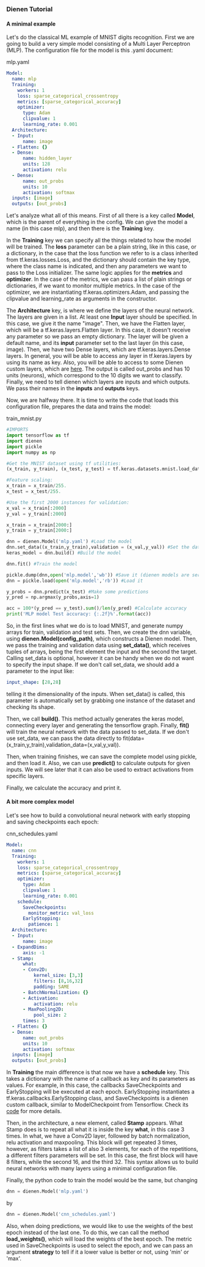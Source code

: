 ### Dienen Tutorial

#### A minimal example
Let's do the classical ML example of MNIST digits recognition. First we are going to build a very simple model consisting of a Multi Layer Perceptron (MLP). The configuration file for the model is this .yaml document:

mlp.yaml

```yaml
Model:
  name: mlp
  Training:
    workers: 1
    loss: sparse_categorical_crossentropy
    metrics: [sparse_categorical_accuracy]
    optimizer:
      type: Adam
      clipvalue: 1
      learning_rate: 0.001
  Architecture:
  - Input:
      name: image
  - Flatten: {}
  - Dense:
      name: hidden_layer
      units: 128
      activation: relu
  - Dense:
      name: out_probs
      units: 10
      activation: softmax
  inputs: [image]
  outputs: [out_probs]
```

Let's analyze what all of this means.
First of all there is a key called **Model**, which is the parent of everything in the config.
We can give the model a name (in this case mlp), and then there is the **Training** key.

In the **Training** key we can specify all the things related to how the model will be trained.
The **loss** parameter can be a plain string, like in this case, or a dictionary, in the case that the
loss function we refer to is a class inherited from tf.keras.losses.Loss, and the dictionary should contain the key type, where the class name is
indicated, and then any parameters we want to pass to the Loss initializer. The same logic applies for the **metrics** and **optimizer**. In the case of the metrics, we can pass a list of plain strings or dictionaries, if we want to monitor multiple metrics. In the case of the optimizer, we are instantiating tf.keras.optimizers.Adam, and passing the clipvalue and learning_rate as arguments in the constructor.

The **Architecture** key, is where we define the layers of the neural network. The layers are given in a list. At least one **Input** layer should be specified.
In this case, we give it the name "image". Then, we have the Flatten layer, which will be a tf.keras.layers.Flatten layer. In this case, it doesn't receive any parameter so we pass an empty dictionary. The layer will be given a default name, and its **input** parameter set to the last layer (in this case, image).
Then, we have two Dense layers, which are tf.keras.layers.Dense layers. In general, you will be able to access any layer in tf.keras.layers by using its name as key. Also, you will be able to access to some Dienen custom layers, which are [here](../src/dienen/layers).
The output is called out_probs and has 10 units (neurons), which correspond to the 10 digits we want to classify. Finally, we need to tell dienen which layers are inputs and which outputs. We pass their names in the **inputs** and **outputs** keys.

Now, we are halfway there. It is time to write the code that loads this configuration file, prepares the data and trains the model:

train_mnist.py
```python
#IMPORTS
import tensorflow as tf
import dienen
import pickle
import numpy as np

#Get the MNIST dataset using tf utilities:
(x_train, y_train), (x_test, y_test) = tf.keras.datasets.mnist.load_data(path='mnist.npz')

#Feature scaling:
x_train = x_train/255.
x_test = x_test/255.

#Use the first 2000 instances for validation:
x_val = x_train[:2000]
y_val = y_train[:2000]

x_train = x_train[2000:]
y_train = y_train[2000:]

dnn = dienen.Model('mlp.yaml') #Load the model
dnn.set_data((x_train,y_train),validation = (x_val,y_val)) #Set the dataset
keras_model = dnn.build() #Build the model

dnn.fit() #Train the model

pickle.dump(dnn,open('mlp.model','wb')) #Save it (dienen models are serializable)
dnn = pickle.load(open('mlp.model','rb')) #Load it

y_probs = dnn.predict(x_test) #Make some predictions
y_pred = np.argmax(y_probs,axis=1)

acc = 100*(y_pred == y_test).sum()/len(y_pred) #Calculate accuracy
print('MLP model Test accuracy: {:.2f}%'.format(acc))
```

So, in the first lines what we do is to load MNIST, and generate numpy arrays for train, validation and test sets.
Then, we create the dnn variable, using **dienen.Model(config_path)**, which constructs a Dienen model.
Then, we pass the training and validation data using **set_data()**, which receives tuples of arrays, being the first element the input and the second the target.
Calling set_data is optional, however it can be handy when we do not want to specify the input shape. If we don't call set_data, we should add a parameter to the input like:
```yaml
input_shape: [28,28]
```
telling it the dimensionality of the inputs. When set_data() is called, this parameter is automatically set by grabbing one instance of the dataset and checking its shape.

Then, we call **build()**. This method actually generates the keras model, connecting every layer and generating the tensorflow graph.
Finally, **fit()** will train the neural network with the data passed to set_data. If we don't use set_data, we can pass the data directly to fit(data=(x_train,y_train),validation_data=(x_val,y_val)).

Then, when training finishes, we can save the complete model using pickle, and then load it.
Also, we can use **predict()** to calculate outputs for given inputs. We will see later that it can also be used to extract activations from specific layers.

Finally, we calculate the accuracy and print it.

#### A bit more complex model

Let's see how to build a convolutional neural network with early stopping and saving checkpoints each epoch:

cnn_schedules.yaml
```yaml
Model:
  name: cnn
  Training:
    workers: 1
    loss: sparse_categorical_crossentropy
    metrics: [sparse_categorical_accuracy]
    optimizer:
      type: Adam
      clipvalue: 1
      learning_rate: 0.001
    schedule:
      SaveCheckpoints:
        monitor_metric: val_loss
      EarlyStopping:
        patience: 1
  Architecture:
  - Input:
      name: image
  - ExpandDims:
      axis: -1
  - Stamp:
      what:
      - Conv2D:
          kernel_size: [3,3]
          filters: [8,16,32]
          padding: SAME
      - BatchNormalization: {}
      - Activation:
          activation: relu
      - MaxPooling2D:
          pool_size: 2
      times: 3
  - Flatten: {}
  - Dense:
      name: out_probs
      units: 10
      activation: softmax
  inputs: [image]
  outputs: [out_probs]
```
In **Training** the main difference is that now we have a **schedule** key. This takes a dictionary with the name of a callback as key and its parameters as values. For example, in this case, the callbacks SaveCheckpoints and EarlyStopping will be executed at each epoch. EarlyStopping instantiates a tf.keras.callbacks.EarlyStopping class, and SaveCheckpoints is a dienen custom callback, similar to ModelCheckpoint from Tensorflow. Check its [code](../src/dienen/callbacks/save_checkpoints.py) for more details.

Then, in the architecture, a new element, called **Stamp** appears. What Stamp does is to repeat all what it is inside the key **what**, in this case 3 times.
In what, we have a Conv2D layer, followed by batch normalization, relu activation and maxpooling. This block will get repeated 3 times, however, as filters takes a list of also 3 elements, for each of the repetitions, a different filters parameters will be set. In this case, the first block will have 8 filters, while the second 16, and the third 32. This syntax allows us to build neural networks with many layers using a minimal configuration file.

Finally, the python code to train the model would be the same, but changing

```python
dnn = dienen.Model('mlp.yaml')
```

by

```python
dnn = dienen.Model('cnn_schedules.yaml')
```
Also, when doing predictions, we would like to use the weights of the best epoch instead of the last one. To do this, we can call the method **load_weights()**, which will load the weights of the best epoch. The metric used in SaveCheckpoints is used to select the epoch, and we can pass an argument **strategy** to tell if it a lower value is better or not, using 'min' or 'max'.
